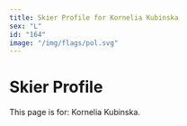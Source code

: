 ```yaml
---
title: Skier Profile for Kornelia Kubinska
sex: "L"
id: "164"
image: "/img/flags/pol.svg" 
---
```


# Skier Profile

This page is for: Kornelia Kubinska.
    